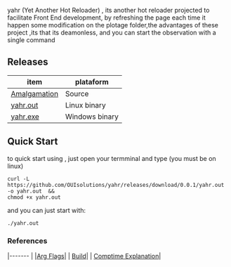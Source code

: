 yahr (Yet Another Hot Reloader) , its another hot reloader
projected to facilitate Front End development, by refreshing the page
each time it happen some modification on the plotage folder,the advantages of
these project ,its that its deamonless, and you can start the observation
with a single command

## Releases
| item          | plataform |
|-------        |-----------|
| [Amalgamation](https://github.com/OUIsolutions/yahr/releases/download/0.0.1/yahr.c)| Source  |
| [yahr.out](https://github.com/OUIsolutions/yahr/releases/download/0.0.1/yahr.out)|Linux binary|
| [yahr.exe](https://github.com/OUIsolutions/yahr/releases/download/0.0.1/yahr.exe)|Windows binary |

## Quick Start
to quick start using , just open your termminal and type (you must be on linux)
```shell
curl -L https://github.com/OUIsolutions/yahr/releases/download/0.0.1/yahr.out -o yahr.out  && 
chmod +x yahr.out 
```
and you can just start with:
```shell 
./yahr.out
```
###  References
|-------        |
|[Arg Flags](/docs/argv_flags.md)|
| [Build](/docs/build.md)|
| [Comptime Explanation](/docs/comptime_explanation.md)|

